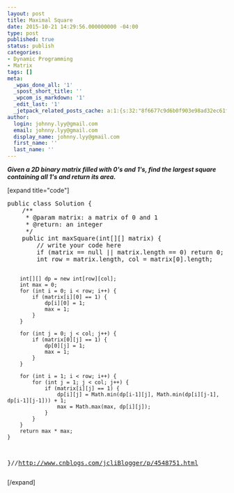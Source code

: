 ```yaml
---
layout: post
title: Maximal Square
date: 2015-10-21 14:29:56.000000000 -04:00
type: post
published: true
status: publish
categories:
- Dynamic Programming
- Matrix
tags: []
meta:
  _wpas_done_all: '1'
  _spost_short_title: ''
  _wpcom_is_markdown: '1'
  _edit_last: '1'
  _jetpack_related_posts_cache: a:1:{s:32:"8f6677c9d6b0f903e98ad32ec61f8deb";a:2:{s:7:"expires";i:1466310233;s:7:"payload";a:3:{i:0;a:1:{s:2:"id";i:1296;}i:1;a:1:{s:2:"id";i:1482;}i:2;a:1:{s:2:"id";i:1852;}}}}
author:
  login: johnny.lyy@gmail.com
  email: johnny.lyy@gmail.com
  display_name: johnny.lyy@gmail.com
  first_name: ''
  last_name: ''
---
```

<p><strong><em>Given a 2D binary matrix filled with 0's and 1's, find the largest square containing all 1's and return its area.</em></strong></p>
<p>[expand title="code"]</p>
<pre>
public class Solution {
    /**
     * @param matrix: a matrix of 0 and 1
     * @return: an integer
     */
    public int maxSquare(int[][] matrix) {
        // write your code here
        if (matrix == null || matrix.length == 0) return 0;
        int row = matrix.length, col = matrix[0].length;
        
        int[][] dp = new int[row][col];
        int max = 0;
        for (int i = 0; i < row; i++) {
            if (matrix[i][0] == 1) {
                dp[i][0] = 1;
                max = 1;
            }
        }
        
        for (int j = 0; j < col; j++) {
            if (matrix[0][j] == 1) {
                dp[0][j] = 1;
                max = 1;
            }
        }
        
        for (int i = 1; i < row; i++) {
            for (int j = 1; j < col; j++) {
                if (matrix[i][j] == 1) {
                    dp[i][j] = Math.min(dp[i-1][j], Math.min(dp[i][j-1], dp[i-1][j-1])) + 1;
                    max = Math.max(max, dp[i][j]);
                }
            }
        }
        return max * max;
    }
}//http://www.cnblogs.com/jcliBlogger/p/4548751.html
</pre>
<p>[/expand]</p>

